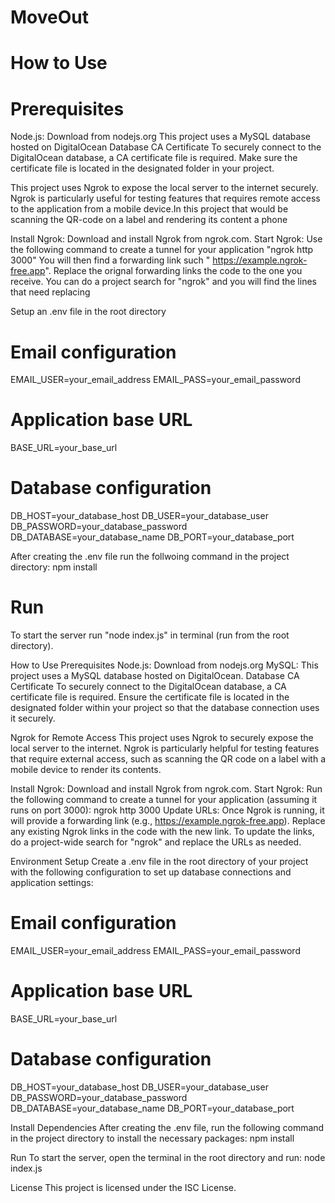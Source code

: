 # MoveOut

# How to Use

# Prerequisites

Node.js: Download from nodejs.org
This project uses a MySQL database hosted on DigitalOcean
Database CA Certificate
To securely connect to the DigitalOcean database, a CA certificate file is required. Make sure the certificate file is located in the designated folder in your project.

This project uses Ngrok to expose the local server to the internet securely. Ngrok is particularly useful for testing features that requires remote access to the application from a mobile device.In this project that would be scanning the QR-code on a label and rendering its content a phone

Install Ngrok: Download and install Ngrok from ngrok.com.
Start Ngrok: Use the following command to create a tunnel for your application "ngrok http 3000"
You will then find a forwarding link such " https://example.ngrok-free.app". Replace the orignal forwarding links the code to the one you receive. You can do a project search for "ngrok" and you will find the lines that need replacing

Setup an .env file in the root directory

# Email configuration

EMAIL_USER=your_email_address
EMAIL_PASS=your_email_password

# Application base URL

BASE_URL=your_base_url

# Database configuration

DB_HOST=your_database_host
DB_USER=your_database_user
DB_PASSWORD=your_database_password
DB_DATABASE=your_database_name
DB_PORT=your_database_port

After creating the .env file run the follwoing command in the project directory: npm install

# Run

To start the server run "node index.js" in terminal (run from the root directory).

How to Use
Prerequisites
Node.js: Download from nodejs.org
MySQL: This project uses a MySQL database hosted on DigitalOcean.
Database CA Certificate
To securely connect to the DigitalOcean database, a CA certificate file is required. Ensure the certificate file is located in the designated folder within your project so that the database connection uses it securely.

Ngrok for Remote Access
This project uses Ngrok to securely expose the local server to the internet. Ngrok is particularly helpful for testing features that require external access, such as scanning the QR code on a label with a mobile device to render its contents.

Install Ngrok: Download and install Ngrok from ngrok.com.
Start Ngrok: Run the following command to create a tunnel for your application (assuming it runs on port 3000): ngrok http 3000
Update URLs: Once Ngrok is running, it will provide a forwarding link (e.g., https://example.ngrok-free.app). Replace any existing Ngrok links in the code with the new link. To update the links, do a project-wide search for "ngrok" and replace the URLs as needed.

Environment Setup
Create a .env file in the root directory of your project with the following configuration to set up database connections and application settings:

# Email configuration

EMAIL_USER=your_email_address
EMAIL_PASS=your_email_password

# Application base URL

BASE_URL=your_base_url

# Database configuration

DB_HOST=your_database_host
DB_USER=your_database_user
DB_PASSWORD=your_database_password
DB_DATABASE=your_database_name
DB_PORT=your_database_port

Install Dependencies
After creating the .env file, run the following command in the project directory to install the necessary packages: npm install

Run
To start the server, open the terminal in the root directory and run: node index.js

License
This project is licensed under the ISC License.
